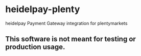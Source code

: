 # heidelpay-plenty
heidelpay Payment Gateway integration for plentymarkets

## This software is not meant for testing or production usage.